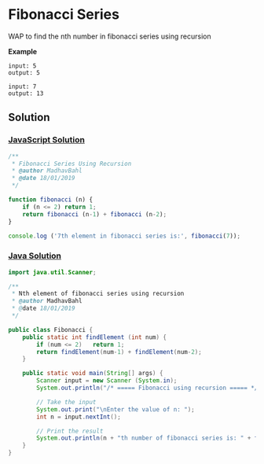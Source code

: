 # Fibonacci Series

WAP to find the nth number in fibonacci series using recursion

**Example**

```
input: 5
output: 5

input: 7
output: 13
```

## Solution

### [JavaScript Solution](./fibonacci.js)

```js
/**
 * Fibonacci Series Using Recursion
 * @author MadhavBahl
 * @date 18/01/2019
 */

function fibonacci (n) {
    if (n <= 2) return 1;
    return fibonacci (n-1) + fibonacci (n-2);
}

console.log ('7th element in fibonacci series is:', fibonacci(7));
```

### [Java Solution](./Fibonacci.java)

```java
import java.util.Scanner;

/**
 * Nth element of fibonacci series using recursion
 * @author MadhavBahl
 * @date 18/01/2019
 */

public class Fibonacci {
    public static int findElement (int num) {
        if (num <= 2)   return 1;
        return findElement(num-1) + findElement(num-2);
    }

    public static void main(String[] args) {
        Scanner input = new Scanner (System.in);
        System.out.println("/* ===== Fibonacci using recursion ===== */");

        // Take the input
        System.out.print("\nEnter the value of n: ");
        int n = input.nextInt();

        // Print the result
        System.out.println(n + "th number of fibonacci series is: " + findElement(n));
    }
}
```